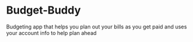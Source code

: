 # Budget-Buddy
Budgeting app that helps you plan out your bills as you get paid and uses your account info to help plan ahead
